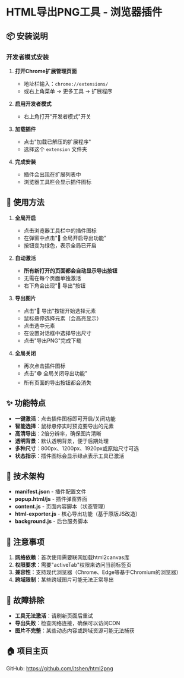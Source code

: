 # HTML导出PNG工具 - 浏览器插件

## 📦 安装说明

### 开发者模式安装

1. **打开Chrome扩展管理页面**
   - 地址栏输入：`chrome://extensions/`
   - 或右上角菜单 → 更多工具 → 扩展程序

2. **启用开发者模式**
   - 右上角打开"开发者模式"开关

3. **加载插件**
   - 点击"加载已解压的扩展程序"
   - 选择这个 `extension` 文件夹

4. **完成安装**
   - 插件会出现在扩展列表中
   - 浏览器工具栏会显示插件图标

## 🚀 使用方法

1. **全局开启**
   - 点击浏览器工具栏中的插件图标
   - 在弹窗中点击"🔴 全局开启导出功能"
   - 按钮变为绿色，表示全局已开启

2. **自动激活**
   - **所有新打开的页面都会自动显示导出按钮**
   - 无需在每个页面单独激活
   - 右下角会出现"📸 导出"按钮

3. **导出图片**
   - 点击"📸 导出"按钮开始选择元素
   - 鼠标悬停选择元素（会高亮显示）
   - 点击选中元素
   - 在设置对话框中选择导出尺寸
   - 点击"导出PNG"完成下载

4. **全局关闭**
   - 再次点击插件图标
   - 点击"🟢 全局关闭导出功能"
   - 所有页面的导出按钮都会消失

## ✨ 功能特点

- **一键激活**：点击插件图标即可开启/关闭功能
- **智能选择**：鼠标悬停实时预览要导出的元素
- **高清导出**：2倍分辨率，确保图片清晰
- **透明背景**：默认透明背景，便于后期处理
- **多种尺寸**：800px、1200px、1920px或原始尺寸可选
- **状态指示**：插件图标会显示绿点表示工具已激活

## 🔧 技术架构

- **manifest.json** - 插件配置文件
- **popup.html/js** - 插件弹窗界面
- **content.js** - 页面内容脚本（状态管理）
- **html-exporter.js** - 核心导出功能（基于原版JS改造）
- **background.js** - 后台服务脚本

## 📝 注意事项

1. **网络依赖**：首次使用需要联网加载html2canvas库
2. **权限要求**：需要"activeTab"权限来访问当前标签页
3. **兼容性**：支持现代浏览器（Chrome、Edge等基于Chromium的浏览器）
4. **跨域限制**：某些跨域图片可能无法正常导出

## 🐛 故障排除

- **工具无法激活**：请刷新页面后重试
- **导出失败**：检查网络连接，确保可以访问CDN
- **图片不完整**：某些动态内容或跨域资源可能无法捕获

## 🏠 项目主页

GitHub: https://github.com/itshen/html2png
